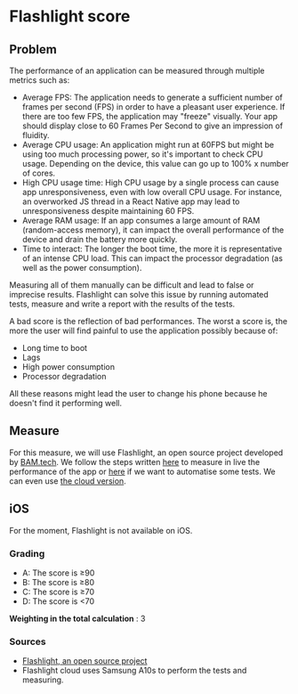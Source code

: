 # Flashlight score

## Problem

The performance of an application can be measured through multiple metrics such as:

- Average FPS: The application needs to generate a sufficient number of frames per second (FPS) in order to have a pleasant user experience. If there are too few FPS, the application may "freeze" visually. Your app should display close to 60 Frames Per Second to give an impression of fluidity.
- Average CPU usage: An application might run at 60FPS but might be using too much processing power, so it's important to check CPU usage.
Depending on the device, this value can go up to 100% x number of cores. 
- High CPU usage time: High CPU usage by a single process can cause app unresponsiveness, even with low overall CPU usage. For instance, an overworked JS thread in a React Native app may lead to unresponsiveness despite maintaining 60 FPS.
- Average RAM usage: If an app consumes a large amount of RAM (random-access memory), it can impact the overall performance of the device and drain the battery more quickly.
- Time to interact: The longer the boot time, the more it is representative of an intense CPU load. This can impact the processor degradation (as well as the power consumption).

Measuring all of them manually can be difficult and lead to false or imprecise results. Flashlight can solve this issue by running automated tests, measure and write a report with the results of the tests.

A bad score is the reflection of bad performances. The worst a score is, the more the user will find painful to use the application possibly because of:

- Long time to boot
- Lags
- High power consumption
- Processor degradation

All these reasons might lead the user to change his phone because he doesn't find it performing well.

## Measure

For this measure, we will use Flashlight, an open source project developed by [BAM.tech](https://www.bam.tech/). We follow the steps written [here](https://docs.flashlight.dev/) to measure in live the performance of the app or [here](https://docs.flashlight.dev/test/getting-started) if we want to automatise some tests. We can even use [the cloud version](https://docs.flashlight.dev/cloud/intro).


## iOS

For the moment, Flashlight is not available on iOS.

### Grading

- A: The score is ≥90
- B: The score is ≥80
- C: The score is ≥70
- D: The score is <70

**Weighting in the total calculation** : 3

### Sources

- [Flashlight, an open source project](https://github.com/bamlab/flashlight)
- Flashlight cloud uses Samsung A10s to perform the tests and measuring.